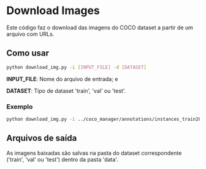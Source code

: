 # Download Images

Este código faz o download das imagens do COCO dataset a partir de um arquivo com URLs.

## Como usar

```bash
python download_img.py -i [INPUT_FILE] -d [DATASET]
```

**INPUT_FILE**: Nome do arquivo de entrada; e

**DATASET**: Tipo de dataset 'train', 'val' ou 'test'.

### Exemplo

```bash
python download_img.py -i ../coco_manager/annotations/instances_train2017_url.txt -d train
```

## Arquivos de saída

As imagens baixadas são salvas na pasta do dataset correspondente ('train', 'val' ou 'test') dentro da pasta 'data'.